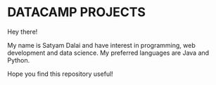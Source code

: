 # DATACAMP PROJECTS

Hey there!

My name is Satyam Dalai and have interest in programming, web development and data science. My preferred languages are Java and Python.

Hope you find this repository useful!
